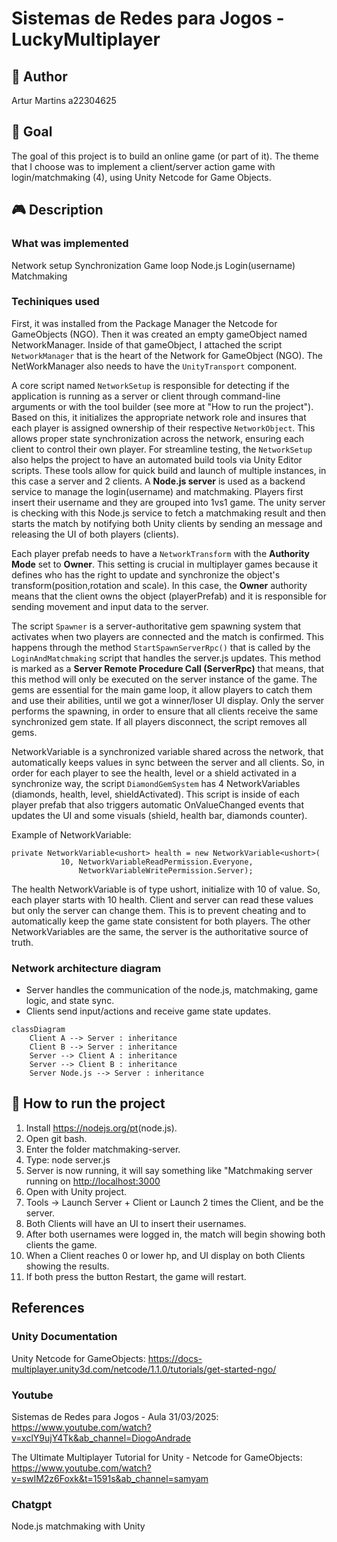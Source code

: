 # Sistemas de Redes para Jogos - LuckyMultiplayer

## 👤 Author

Artur Martins a22304625

## 🎯 Goal

The goal of this project is to build an online game (or part of it). The theme
 that I choose was to implement a client/server action game with
 login/matchmaking (4), using Unity Netcode for Game Objects.

## 🎮 Description

### What was implemented

Network setup
Synchronization
Game loop
Node.js
Login(username)
Matchmaking

### Techiniques used

First, it was installed from the Package Manager the Netcode for GameObjects
 (NGO). Then it was created an empty gameObject named NetworkManager. Inside of
 that gameObject, I attached the script `NetworkManager` that is the heart of
 the Network for GameObject (NGO). The NetWorkManager also needs to have the
`UnityTransport` component.

A core script named `NetworkSetup` is responsible for detecting if the
 application is running as a server or client through command-line arguments or
 with the tool builder (see more at "How to run the project"). Based on this, it
 initializes the appropriate network role and insures that each player is
 assigned ownership of their respective `NetworkObject`. This allows proper
 state synchronization across the network, ensuring each client to control their
 own player.
For streamline testing, the `NetworkSetup` also helps the project to have an
 automated build tools via Unity Editor scripts. These tools allow for quick
 build and launch of multiple instances, in this case a server and 2 clients.
A **Node.js server** is used as a backend service to manage the login(username)
 and matchmaking. Players first insert their username and they are grouped into
 1vs1 game. The unity server is checking with this Node.js service to fetch a
 matchmaking result and then starts the match by notifying both Unity clients
 by sending an message and releasing the UI of both players (clients).

Each player prefab needs to have a `NetworkTransform` with the
 **Authority Mode** set to **Owner**. This setting is crucial in multiplayer
 games because it defines who has the right to update and synchronize the
 object's transform(position,rotation and scale). In this case, the **Owner**
 authority means that the client owns the object (playerPrefab) and it is
 responsible for sending movement and input data to the server.

The script `Spawner` is a server-authoritative gem spawning system that
 activates when two players are connected and the match is confirmed. This
 happens through the method `StartSpawnServerRpc()` that is called by the
 `LoginAndMatchmaking` script that handles the server.js updates. This method
 is marked as a **Server Remote Procedure Call (ServerRpc)** that means, that
 this method will only be executed on the server instance of the game.
The gems are essential for the main game loop, it allow players to catch them
 and use their abilities, until we got a winner/loser UI display.
 Only the server performs the spawning, in order to ensure that all clients
 receive the same synchronized gem state. If all players disconnect, the script
 removes all gems.

NetworkVariable is a synchronized variable shared across the network, that
 automatically keeps values in sync between the server and all clients.
So, in order for each player to see the health, level or a shield activated in
 a synchronize way, the script `DiamondGemSystem` has 4 NetworkVariables
 (diamonds, health, level, shieldActivated). This script is inside of each
 player prefab that also triggers automatic OnValueChanged events that updates
 the UI and some visuals (shield, health bar, diamonds counter).

Example of NetworkVariable:

 ```shell
private NetworkVariable<ushort> health = new NetworkVariable<ushort>(
            10, NetworkVariableReadPermission.Everyone, 
                NetworkVariableWritePermission.Server);
```

The health NetworkVariable is of type ushort, initialize with 10 of value. So,
 each player starts with 10 health.
 Client and server can read these values but only the server can change them.
 This is to prevent cheating and to automatically keep the game state consistent
 for both players. The other NetworkVariables are the same, the server is the
 authoritative source of truth.

### Network architecture diagram

- Server handles the communication of the node.js, matchmaking, game logic,
  and state sync.
- Clients send input/actions and receive game state updates.

```mermaid
classDiagram
    Client A --> Server : inheritance
    Client B --> Server : inheritance
    Server --> Client A : inheritance
    Server --> Client B : inheritance
    Server Node.js --> Server : inheritance
```

## 🚀 How to run the project

1. Install <https://nodejs.org/pt>(node.js).
2. Open git bash.
3. Enter the folder matchmaking-server.
4. Type: node server.js
5. Server is now running, it will say something like "Matchmaking server running on <http://localhost:3000>
6. Open with Unity project.
7. Tools -> Launch Server + Client or Launch 2 times the Client, and be the server.
8. Both Clients will have an UI to insert their usernames.
9. After both usernames were logged in, the match will begin showing both clients the game.
10. When a Client reaches 0 or lower hp, and UI display on both Clients showing the results.
11. If both press the button Restart, the game will restart.

## References

### Unity Documentation

Unity Netcode for GameObjects: <https://docs-multiplayer.unity3d.com/netcode/1.1.0/tutorials/get-started-ngo/>

### Youtube

Sistemas de Redes para Jogos - Aula 31/03/2025: <https://www.youtube.com/watch?v=xclY9ujY4Tk&ab_channel=DiogoAndrade>

The Ultimate Multiplayer Tutorial for Unity - Netcode for GameObjects: <https://www.youtube.com/watch?v=swIM2z6Foxk&t=1591s&ab_channel=samyam>

### Chatgpt

Node.js matchmaking with Unity
